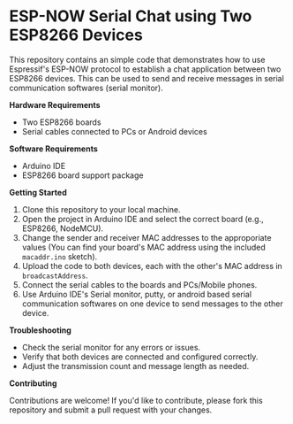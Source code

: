 # ESP-NOW Serial Chat using Two ESP8266 Devices

This repository contains an simple code that demonstrates how to use Espressif's ESP-NOW protocol to establish a chat application between two ESP8266 devices. This can be used to send and receive messages in serial communication softwares (serial monitor).

**Hardware Requirements**

* Two ESP8266 boards
* Serial cables connected to PCs or Android devices

**Software Requirements**

* Arduino IDE
* ESP8266 board support package

**Getting Started**

1. Clone this repository to your local machine.
2. Open the project in Arduino IDE and select the correct board (e.g., ESP8266, NodeMCU).
3. Change the sender and receiver MAC addresses to the approporiate values (You can find your board's MAC address using the included `macaddr.ino` sketch).
4. Upload the code to both devices, each with the other's MAC address in `broadcastAddress`.
5. Connect the serial cables to the boards and PCs/Mobile phones.
6. Use Arduino IDE's Serial monitor, putty, or android based serial communication softwares on one device to send messages to the other device.

**Troubleshooting**

* Check the serial monitor for any errors or issues.
* Verify that both devices are connected and configured correctly.
* Adjust the transmission count and message length as needed.

**Contributing**

Contributions are welcome! If you'd like to contribute, please fork this repository and submit a pull request with your changes.

